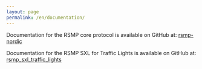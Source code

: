 ```yaml
---
layout: page
permalink: /en/documentation/
---
```


Documentation for the RSMP core protocol is available on GitHub at:
[rsmp-nordic](https://github.com/rsmp-nordic/rsmp_core)

Documentation for the RSMP SXL for Traffic Lights is available on GitHub at:
[rsmp_sxl_traffic_lights](https://github.com/rsmp-nordic/rsmp_sxl_traffic_lights)

